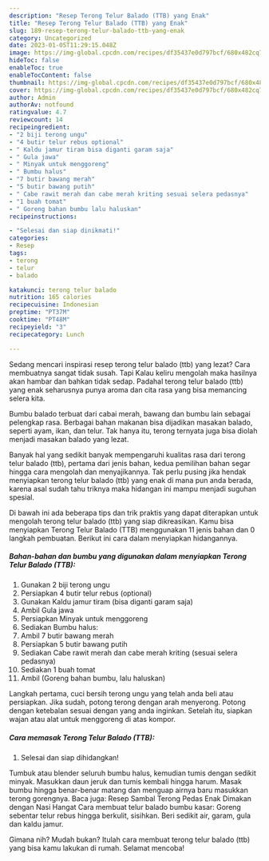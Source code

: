 ```yaml
---
description: "Resep Terong Telur Balado (TTB) yang Enak"
title: "Resep Terong Telur Balado (TTB) yang Enak"
slug: 189-resep-terong-telur-balado-ttb-yang-enak
category: Uncategorized
date: 2023-01-05T11:29:15.048Z
image: https://img-global.cpcdn.com/recipes/df35437e0d797bcf/680x482cq70/terong-telur-balado-ttb-foto-resep-utama.jpg
hideToc: false
enableToc: true
enableTocContent: false
thumbnail: https://img-global.cpcdn.com/recipes/df35437e0d797bcf/680x482cq70/terong-telur-balado-ttb-foto-resep-utama.jpg
cover: https://img-global.cpcdn.com/recipes/df35437e0d797bcf/680x482cq70/terong-telur-balado-ttb-foto-resep-utama.jpg
author: Admin
authorAv: notfound
ratingvalue: 4.7
reviewcount: 14
recipeingredient:
- "2 biji terong ungu"
- "4 butir telur rebus optional"
- " Kaldu jamur tiram bisa diganti garam saja"
- " Gula jawa"
- " Minyak untuk menggoreng"
- " Bumbu halus"
- "7 butir bawang merah"
- "5 butir bawang putih"
- " Cabe rawit merah dan cabe merah kriting sesuai selera pedasnya"
- "1 buah tomat"
- " Goreng bahan bumbu lalu haluskan"
recipeinstructions:

- "Selesai dan siap dinikmati!"
categories:
- Resep
tags:
- terong
- telur
- balado

katakunci: terong telur balado 
nutrition: 165 calories
recipecuisine: Indonesian
preptime: "PT37M"
cooktime: "PT48M"
recipeyield: "3"
recipecategory: Lunch

---
```



Sedang mencari inspirasi resep terong telur balado (ttb) yang lezat? Cara membuatnya sangat tidak susah. Tapi Kalau keliru mengolah maka hasilnya akan hambar dan bahkan tidak sedap. Padahal terong telur balado (ttb) yang enak seharusnya punya aroma dan cita rasa yang bisa memancing selera kita.


Bumbu balado terbuat dari cabai merah, bawang dan bumbu lain sebagai pelengkap rasa. Berbagai bahan makanan bisa dijadikan masakan balado, seperti ayam, ikan, dan telur. Tak hanya itu, terong ternyata juga bisa diolah menjadi masakan balado yang lezat.

Banyak hal yang sedikit banyak mempengaruhi kualitas rasa dari terong telur balado (ttb), pertama dari jenis bahan, kedua pemilihan bahan segar hingga cara mengolah dan menyajikannya. Tak perlu pusing jika hendak menyiapkan terong telur balado (ttb) yang enak di mana pun anda berada, karena asal sudah tahu triknya maka hidangan ini mampu menjadi suguhan spesial.


Di bawah ini ada beberapa tips dan trik praktis yang dapat diterapkan untuk mengolah terong telur balado (ttb) yang siap dikreasikan. Kamu bisa menyiapkan Terong Telur Balado (TTB) menggunakan 11 jenis bahan dan 0 langkah pembuatan. Berikut ini cara dalam menyiapkan hidangannya.

<!--inarticleads1-->

##### Bahan-bahan dan bumbu yang digunakan dalam menyiapkan Terong Telur Balado (TTB):

1. Gunakan 2 biji terong ungu
1. Persiapkan 4 butir telur rebus (optional)
1. Gunakan  Kaldu jamur tiram (bisa diganti garam saja)
1. Ambil  Gula jawa
1. Persiapkan  Minyak untuk menggoreng
1. Sediakan  Bumbu halus:
1. Ambil 7 butir bawang merah
1. Persiapkan 5 butir bawang putih
1. Sediakan  Cabe rawit merah dan cabe merah kriting (sesuai selera pedasnya)
1. Sediakan 1 buah tomat
1. Ambil  (Goreng bahan bumbu, lalu haluskan)


Langkah pertama, cuci bersih terong ungu yang telah anda beli atau persiapkan. Jika sudah, potong terong dengan arah menyerong. Potong dengan ketebalan sesuai dengan yang anda inginkan. Setelah itu, siapkan wajan atau alat untuk menggoreng di atas kompor. 

<!--inarticleads2-->

##### Cara memasak Terong Telur Balado (TTB):


1. Selesai dan siap dihidangkan!

Tumbuk atau blender seluruh bumbu halus, kemudian tumis dengan sedikit minyak. Masukkan daun jeruk dan tumis kembali hingga harum. Masak bumbu hingga benar-benar matang dan menguap airnya baru masukkan terong gorengnya. Baca juga: Resep Sambal Terong Pedas Enak Dimakan dengan Nasi Hangat Cara membuat telur balado bumbu kasar: Goreng sebentar telur rebus hingga berkulit, sisihkan. Beri sedikit air, garam, gula dan kaldu jamur. 

Gimana nih? Mudah bukan? Itulah cara membuat terong telur balado (ttb) yang bisa kamu lakukan di rumah. Selamat mencoba!
